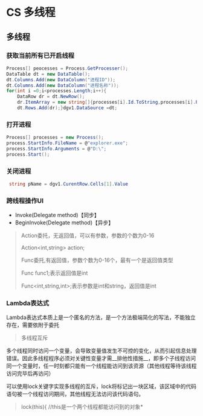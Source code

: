 # CS 多线程

## 多线程

### 获取当前所有已开启线程

```C#
Process[] peocesses = Process.GetProcesser();
DataTable dt = new DataTable();
dt.Columns.Add(new DataColumn("进程ID"));
dt.Columns.Add(new DataColumn("进程名称"));
for(int i =0;i<processes.Length;i++){  
    DataRow dr = dt.NewRow();  
    dr.ItemArray = new string[]{processes[i].Id.ToString,processes[i].ProcessName};
    dt.Rows.Add(dr);}dgv1.DataSource =dt;
```

### 打开进程

```C#
Process[] processes = new Process();
process.StartInfo.FileName = @"explorer.exe";
process.StartInfo.Arguments = @"D:\";
process.Start();
```

### 关闭进程

```C#
 string pName = dgv1.CurentRow.Cells[1].Value
```

### 跨线程操作UI

- Invoke(Delegate method)【同步】
- BeginInvoke(Delegate method)【异步】

> Action委托，无返回值，可以有参数，参数的个数为0-16
> 
> 
> Action<int,string> action;
> 
> Func委托,有返回值，参数个数为0-16个，最有一个是返回值类型
> 
> Func func1;表示返回值是int
> 
> Func<int,string,int>;表示参数是int和string，返回值是int
> 

### Lambda表达式

Lambda表达式本质上是一个匿名的方法，是一个方法极端简化的写法，不能独立存在，需要依附于委托

>  多线程互斥
> 

多个线程同时访问一个变量，会导致变量值发生不可控的变化，从而引起信息处理错误。因此多线程程序必须对关键性变量才需__排他性措施__，即多个子线程访问同一个变量时，任一时刻都只能有一个线程能访问到该资源（其他线程等待该线程访问完毕后再访问）

可以使用lock关键字实现多线程的互斥，lock将标记出一块区域，该区域中的代码语句被一个线程访问期间，其他线程无法访问该代码语句。

> lock(this){ //this是一个两个线程都能访问到的对象*
> 





